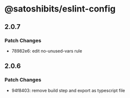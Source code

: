 # @satoshibits/eslint-config

## 2.0.7

### Patch Changes

- 78982e6: edit no-unused-vars rule

## 2.0.6

### Patch Changes

- 94f8403: remove build step and export as typescript file
